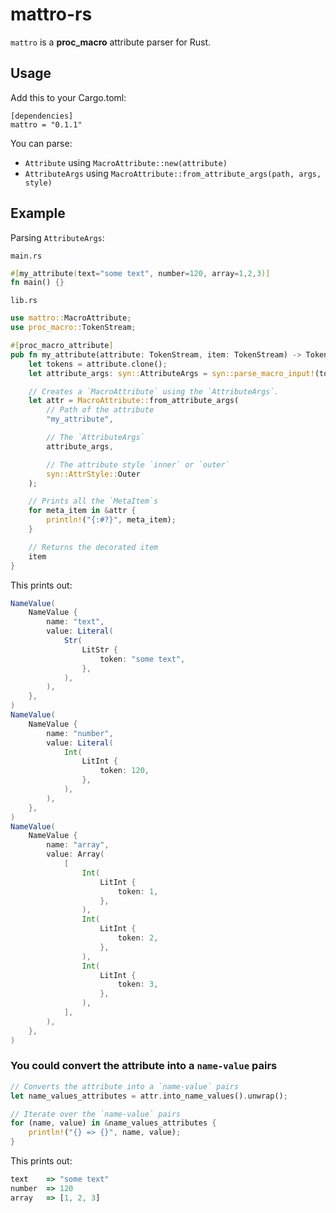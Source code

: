 # mattro-rs

`mattro` is a **proc_macro** attribute parser for Rust.

## Usage
Add this to your Cargo.toml:
```
[dependencies]
mattro = "0.1.1"
```

You can parse:
- `Attribute` using `MacroAttribute::new(attribute)`
- `AttributeArgs` using `MacroAttribute::from_attribute_args(path, args, style)`

## Example
Parsing `AttributeArgs`:

`main.rs`
```rust
#[my_attribute(text="some text", number=120, array=1,2,3)]
fn main() {}
```

`lib.rs`
```rust
use mattro::MacroAttribute;
use proc_macro::TokenStream;

#[proc_macro_attribute]
pub fn my_attribute(attribute: TokenStream, item: TokenStream) -> TokenStream {
    let tokens = attribute.clone();
    let attribute_args: syn::AttributeArgs = syn::parse_macro_input!(tokens);

    // Creates a `MacroAttribute` using the `AttributeArgs`.
    let attr = MacroAttribute::from_attribute_args(
        // Path of the attribute
        "my_attribute",

        // The `AttributeArgs`
        attribute_args,

        // The attribute style `inner` or `outer`
        syn::AttrStyle::Outer
    );

    // Prints all the `MetaItem`s
    for meta_item in &attr {
        println!("{:#?}", meta_item);
    }

    // Returns the decorated item
    item
}
```

This prints out:
```scala
NameValue(
    NameValue {
        name: "text",
        value: Literal(
            Str(
                LitStr {
                    token: "some text",
                },
            ),
        ),
    },
)
NameValue(
    NameValue {
        name: "number",
        value: Literal(
            Int(
                LitInt {
                    token: 120,
                },
            ),
        ),
    },
)
NameValue(
    NameValue {
        name: "array",
        value: Array(
            [
                Int(
                    LitInt {
                        token: 1,
                    },
                ),
                Int(
                    LitInt {
                        token: 2,
                    },
                ),
                Int(
                    LitInt {
                        token: 3,
                    },
                ),
            ],
        ),
    },
)
```

### You could convert the attribute into a `name-value` pairs

```rust
// Converts the attribute into a `name-value` pairs
let name_values_attributes = attr.into_name_values().unwrap();

// Iterate over the `name-value` pairs
for (name, value) in &name_values_attributes {
    println!("{} => {}", name, value);
}
```

This prints out:
```js
text    => "some text"
number  => 120
array   => [1, 2, 3]
```